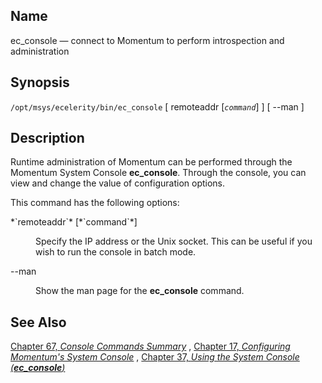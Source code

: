 <a name="executable.ec_console"></a>
## Name

ec_console — connect to Momentum to perform introspection and administration

## Synopsis

`/opt/msys/ecelerity/bin/ec_console` [ remoteaddr [*`command`*] ] [ --man ]

<a name="idp11103648"></a>
## Description

Runtime administration of Momentum can be performed through the Momentum System Console **ec_console**. Through the console, you can view and change the value of configuration options.

This command has the following options:

<dl class="variablelist">

<dt>*`remoteaddr`* [*`command`*]</dt>

<dd>

Specify the IP address or the Unix socket. This can be useful if you wish to run the console in batch mode.

</dd>

<dt>--man</dt>

<dd>

Show the man page for the **ec_console** command.

</dd>

</dl>

<a name="idp11112080"></a>
## See Also

[Chapter 67, *Console Commands Summary*](console_commands.php "Chapter 67. Console Commands Summary") , [Chapter 17, *Configuring Momentum's System Console*](control_listener.php "Chapter 17. Configuring Momentum's System Console") , [Chapter 37, *Using the System Console (**ec_console**)*](operations.php "Chapter 37. Using the System Console (ec_console)") 

